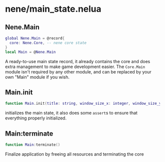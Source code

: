 # nene/main_state.nelua
## Nene.Main
```lua
global Nene.Main = @record{
  core: Nene.Core, -- nene core state
}
local Main = @Nene.Main
```
A ready-to-use main state record, it already contains the core and does extra management to make game development easier. 
The `Core.Main` module isn't required by any other module, and can be replaced by your own "Main" module if you wish.

## Main.init
```lua
function Main.init(title: string, window_size_x: integer, window_size_y: integer): Nene.Main
```
initializes the main state, it also does some `assert`s to ensure that everything properly initialized.

## Main:terminate
```lua
function Main:terminate()
```
Finalize application by freeing all resources and terminating the core
